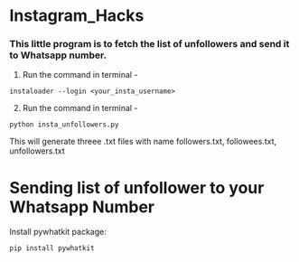 # Instagram_Hacks

### This little program is to fetch the list of unfollowers and send it to Whatsapp number.

1. Run the command in terminal - 
```
instaloader --login <your_insta_username>
```

2. Run the command in terminal - 
```
python insta_unfollowers.py
```

This will generate threee .txt files with name followers.txt, followees.txt, unfollowers.txt

# Sending list of unfollower to your Whatsapp Number

Install pywhatkit package:
```
pip install pywhatkit
```
